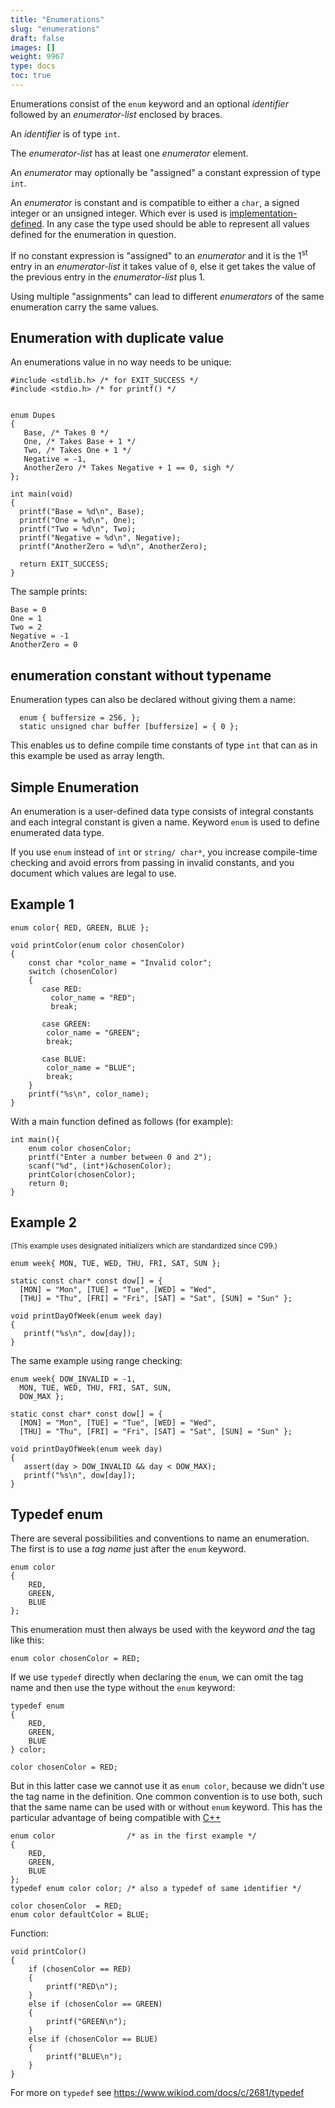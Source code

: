 ```yaml
---
title: "Enumerations"
slug: "enumerations"
draft: false
images: []
weight: 9967
type: docs
toc: true
---
```


Enumerations consist of the `enum` keyword and an optional *identifier* followed by an *enumerator-list* enclosed by braces.

An *identifier* is of  type `int`.

The *enumerator-list* has at least one *enumerator* element.

An *enumerator* may optionally be "assigned" a constant expression of type `int`.

An *enumerator* is constant and is compatible to either a `char`, a signed integer or an unsigned integer. Which ever is used is [implementation-defined][1]. In any case the type used should be able to represent all values defined for the enumeration in question.

If no constant expression is "assigned" to an *enumerator* and it is the 1<sup>st</sup> entry in an *enumerator-list* it takes value of `0`, else it get takes the value of the previous entry in the *enumerator-list* plus 1.

Using multiple "assignments" can lead to different *enumerators* of the same enumeration carry the same values.


  [1]: https://www.wikiod.com/c/implementation-defined-behaviour

## Enumeration with duplicate value
An enumerations value in no way needs to be unique:

    #include <stdlib.h> /* for EXIT_SUCCESS */
    #include <stdio.h> /* for printf() */
 

    enum Dupes
    {
       Base, /* Takes 0 */
       One, /* Takes Base + 1 */
       Two, /* Takes One + 1 */
       Negative = -1,
       AnotherZero /* Takes Negative + 1 == 0, sigh */
    };

    int main(void)
    {
      printf("Base = %d\n", Base);
      printf("One = %d\n", One);
      printf("Two = %d\n", Two);
      printf("Negative = %d\n", Negative);
      printf("AnotherZero = %d\n", AnotherZero);

      return EXIT_SUCCESS;
    }

The sample prints:

    Base = 0
    One = 1
    Two = 2
    Negative = -1
    AnotherZero = 0


## enumeration constant without typename
Enumeration types can also be declared without giving them a name:

      enum { buffersize = 256, };
      static unsigned char buffer [buffersize] = { 0 };

This enables us to define compile time constants of type `int` that can as in this example be used as array length.

## Simple Enumeration
An enumeration is a user-defined data type consists of integral constants and each integral constant is given a name. Keyword `enum` is used to define enumerated data type.

If you use `enum` instead of `int` or `string/ char*`, you increase compile-time checking and avoid errors from passing in invalid constants, and you document which values are legal to use.

Example 1
---------

    enum color{ RED, GREEN, BLUE };
    
    void printColor(enum color chosenColor)
    {
        const char *color_name = "Invalid color";
        switch (chosenColor)
        {
           case RED:
             color_name = "RED";
             break;
           
           case GREEN:
            color_name = "GREEN";
            break;    

           case BLUE:
            color_name = "BLUE";
            break;
        }
        printf("%s\n", color_name);
    }

With a main function defined as follows (for example):

    int main(){
        enum color chosenColor;
        printf("Enter a number between 0 and 2");
        scanf("%d", (int*)&chosenColor);
        printColor(chosenColor);
        return 0;
    }

<!-- if version [gte c99] -->

Example 2
---------

<sup>(This example uses designated initializers which are standardized since C99.)</sup>

    enum week{ MON, TUE, WED, THU, FRI, SAT, SUN };
         
    static const char* const dow[] = { 
      [MON] = "Mon", [TUE] = "Tue", [WED] = "Wed", 
      [THU] = "Thu", [FRI] = "Fri", [SAT] = "Sat", [SUN] = "Sun" };
        
    void printDayOfWeek(enum week day) 
    { 
       printf("%s\n", dow[day]);
    }


The same example using range checking:

 
    enum week{ DOW_INVALID = -1, 
      MON, TUE, WED, THU, FRI, SAT, SUN, 
      DOW_MAX };
         
    static const char* const dow[] = { 
      [MON] = "Mon", [TUE] = "Tue", [WED] = "Wed", 
      [THU] = "Thu", [FRI] = "Fri", [SAT] = "Sat", [SUN] = "Sun" };
        
    void printDayOfWeek(enum week day) 
    { 
       assert(day > DOW_INVALID && day < DOW_MAX);
       printf("%s\n", dow[day]);
    }
<!-- end version if -->

## Typedef enum
There are several possibilities and conventions to name an enumeration. The first is to use a *tag name* just after the `enum` keyword.

    enum color
    { 
        RED, 
        GREEN, 
        BLUE 
    };

This enumeration must then always be used with the keyword *and* the tag like this: 

    enum color chosenColor = RED;


If we use `typedef` directly when declaring the `enum`, we can omit the tag name and then use the type without the `enum` keyword:

    typedef enum 
    { 
        RED, 
        GREEN, 
        BLUE 
    } color;

    color chosenColor = RED;

But in this latter case we cannot use it as `enum color`, because we didn't use the tag name in the definition. One common convention is to use both, such that the same name can be used with or without `enum` keyword. This has the particular advantage of being compatible with [C++](https://www.wikiod.com/docs/c%2b%2b/topics)

    enum color                /* as in the first example */
    { 
        RED, 
        GREEN, 
        BLUE 
    };
    typedef enum color color; /* also a typedef of same identifier */

    color chosenColor  = RED;
    enum color defaultColor = BLUE;

Function:

    void printColor()
    {
        if (chosenColor == RED)
        {
            printf("RED\n");
        }
        else if (chosenColor == GREEN)
        {
            printf("GREEN\n");    
        }
        else if (chosenColor == BLUE)
        {
            printf("BLUE\n");
        }
    }

For more on `typedef` see https://www.wikiod.com/docs/c/2681/typedef

